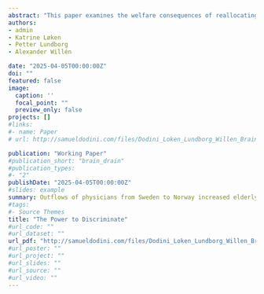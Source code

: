 ```yaml
---
abstract: "This paper examines the welfare consequences of reallocating high-skilled labor across borders. A labor demand shock in Norway—driven by a surge in oil prices—substantially increased physician wages and sharply raised the incentive for Swedish doctors to commute across the border. Leveraging linked administrative data and a dose-response difference-in-differences design, we show that this shift doubled commuting rates and significantly reduced Sweden’s domestic physician supply. The result was a persistent rise in mortality, with no corresponding health gains in Norway. These effects were unevenly distributed, disproportionately harming certain places and populations. The underlying mechanism was a severe strain on Sweden’s healthcare system: shortages of young, high-skilled generalists led to more hospitalizations, premature discharges, higher readmission rates, and delayed care. Mortality effects were larger in low-density physician regions and concentrated in older individuals and acute conditions—circulatory, respiratory, and infectious diseases. Our findings show that even temporary, intensive-margin shifts in skilled labor can generate large and unequal welfare losses when public services are already capacity-constrained."
authors:
- admin
- Katrine Løken
- Petter Lundborg
- Alexander Willén

date: "2025-04-05T00:00:00Z"
doi: ""
featured: false
image:
  caption: ''
  focal_point: ""
  preview_only: false
projects: []
#links:
#- name: Paper
# url: http://samueldodini.com/files/Dodini_Loken_Lundborg_Willen_Brain_Drain_4_2025.pdf

publication: "Working Paper"
#publication_short: "brain_drain"
#publication_types:
#- "2"
publishDate: "2025-04-05T00:00:00Z"
#slides: example
summary: Outflows of physicians from Sweden to Norway increased elderly mortality in Sweden.
#tags:
#- Source Themes
title: "The Power to Discriminate"
#url_code: ""
#url_dataset: ""
url_pdf: "http://samueldodini.com/files/Dodini_Loken_Lundborg_Willen_Brain_Drain_4_2025.pdf"
#url_poster: ""
#url_project: ""
#url_slides: ""
#url_source: ""
#url_video: ""
---
```

